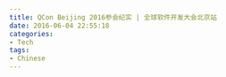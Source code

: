 ```yaml
---
title: QCon Beijing 2016参会纪实 | 全球软件开发大会北京站
date: 2016-06-04 22:55:18
categories:
- Tech
tags:
- Chinese
---
```


